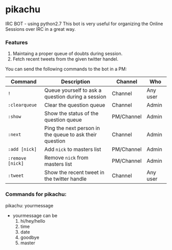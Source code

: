 # pikachu
IRC BOT - using python2.7
This bot is very useful for organizing the Online Sessions over IRC in a great way.

### Features
1. Maintaing a proper queue of doubts during session.
2. Fetch recent tweets from the given twitter handel.

You can send the following commands to the bot in a PM:

|Command|Description|Channel|Who|
|---|---|---|---|
|`!`|Queue yourself to ask a question during a session|Channel|Any user|
|`:clearqueue`|Clear the question queue|Channel|Admin|
|`:show`|Show the status of the question queue|PM/Channel|Admin|
|`:next`|Ping the next person in the queue to ask their question|Channel|Admin|
|`:add [nick]`|Add `nick` to masters list|PM/Channel|Admin|
|`:remove [nick]`|Remove `nick` from masters list|PM/Channel|Admin|
|`:tweet`|Show the recent tweet in the twitter handle|Channel|Any user|

### Commands for pikachu:

pikachu: yourmessage
  * yourmessage can be
    1. hi/hey/hello
    2. time 
    3. date
    4. goodbye
    5. master
